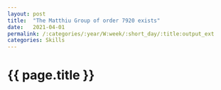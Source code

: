 ```yaml
---
layout: post
title:  "The Matthiu Group of order 7920 exists"
date:   2021-04-01
permalink: /:categories/:year/W:week/:short_day/:title:output_ext
categories: Skills
---
```

# {{ page.title }}
